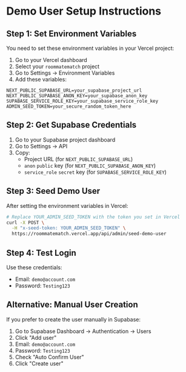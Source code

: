 # Demo User Setup Instructions

## Step 1: Set Environment Variables

You need to set these environment variables in your Vercel project:

1. Go to your Vercel dashboard
2. Select your `roommatematch` project
3. Go to Settings → Environment Variables
4. Add these variables:

```
NEXT_PUBLIC_SUPABASE_URL=your_supabase_project_url
NEXT_PUBLIC_SUPABASE_ANON_KEY=your_supabase_anon_key
SUPABASE_SERVICE_ROLE_KEY=your_supabase_service_role_key
ADMIN_SEED_TOKEN=your_secure_random_token_here
```

## Step 2: Get Supabase Credentials

1. Go to your Supabase project dashboard
2. Go to Settings → API
3. Copy:
   - Project URL (for `NEXT_PUBLIC_SUPABASE_URL`)
   - `anon` `public` key (for `NEXT_PUBLIC_SUPABASE_ANON_KEY`)
   - `service_role` `secret` key (for `SUPABASE_SERVICE_ROLE_KEY`)

## Step 3: Seed Demo User

After setting the environment variables in Vercel:

```bash
# Replace YOUR_ADMIN_SEED_TOKEN with the token you set in Vercel
curl -X POST \
  -H "x-seed-token: YOUR_ADMIN_SEED_TOKEN" \
  https://roommatematch.vercel.app/api/admin/seed-demo-user
```

## Step 4: Test Login

Use these credentials:
- Email: `demo@account.com`
- Password: `Testing123`

## Alternative: Manual User Creation

If you prefer to create the user manually in Supabase:

1. Go to Supabase Dashboard → Authentication → Users
2. Click "Add user"
3. Email: `demo@account.com`
4. Password: `Testing123`
5. Check "Auto Confirm User"
6. Click "Create user"
